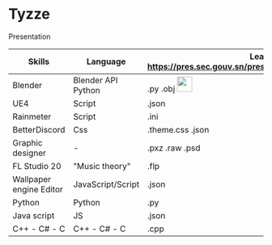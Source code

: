 # Tyzze
Presentation





| Skills                           | Language            | Learning now https://pres.sec.gouv.sn/pres/resources/pres/images/spinner.gif       |  
| -------------------------------- | ------------------- | ---------------  |
| Blender                          | Blender API Python  | .py .obj <img src="https://pres.sec.gouv.sn/pres/resources/pres/images/spinner.gif" width="30" height="30">   |
| UE4                              | Script              | .json            |
| Rainmeter                        | Script              | .ini             |
| BetterDiscord                    | Css                 | .theme.css .json |
| Graphic designer                 |          -          | .pxz .raw .psd   |
| FL Studio 20                     |   "Music theory"    | .flp             |
| Wallpaper engine Editor          | JavaScript/Script   | .json            | 
| Python                           | Python              | .py              | 
| Java script                      | JS                  | .json            |
| C++ - C# - C                     | C++ - C# - C        | .cpp             |
